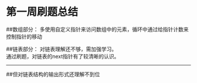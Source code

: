 第一周刷题总结
===

##数组部分：
  多使用自定义指针来访问数组中的元素，循环中通过给指针计数来控制指针的移动
  
##链表部分：
  对链表理解还不够，需加强学习。<br>通过刷题，对链表的next指针有了较清晰的认识。
  
  ---
##但对链表结构的输出形式还理解不到位
